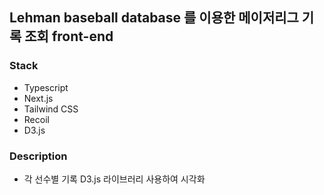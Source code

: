 ## Lehman baseball database 를 이용한 메이저리그 기록 조회 front-end

### Stack
- Typescript
- Next.js
- Tailwind CSS
- Recoil
- D3.js

### Description 
- 각 선수별 기록 D3.js 라이브러리 사용하여 시각화
